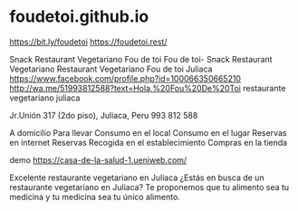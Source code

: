 # foudetoi.github.io
https://bit.ly/foudetoi
https://foudetoi.rest/

Snack Restaurant Vegetariano Fou de toi
Fou de toi- Snack Restaurant Vegetariano 
Restaurant Vegetariano Fou de toi Juliaca
https://www.facebook.com/profile.php?id=100066350665210
http://wa.me/51993812588?text=Hola,%20Fou%20De%20Toi
restaurante vegetariano juliaca

Jr.Unión 317 (2do piso), Juliaca, Peru
993 812 588


A domicilio
Para llevar
Consumo en el local
Consumo en el lugar
Reservas en internet
Reservas
Recogida en el establecimiento
Compras en la tienda

demo
https://casa-de-la-salud-1.ueniweb.com/

Excelente restaurante vegetariano en Juliaca
¿Estás en busca de un restaurante vegetariano en Juliaca? Te proponemos que tu alimento sea tu medicina y tu medicina sea tu único alimento.